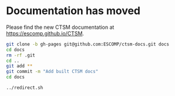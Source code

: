 # Documentation has moved

Please find the new CTSM documentation at https://escomp.github.io/CTSM.

```bash
git clone -b gh-pages git@github.com:ESCOMP/ctsm-docs.git docs
cd docs
rm -rf .git
cd ..
git add **
git commit -m "Add built CTSM docs"
cd docs

../redirect.sh
```
